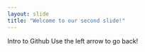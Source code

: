 ```yaml
---
layout: slide
title: "Welcome to our second slide!"
---
```

Intro to Github
Use the left arrow to go back!
